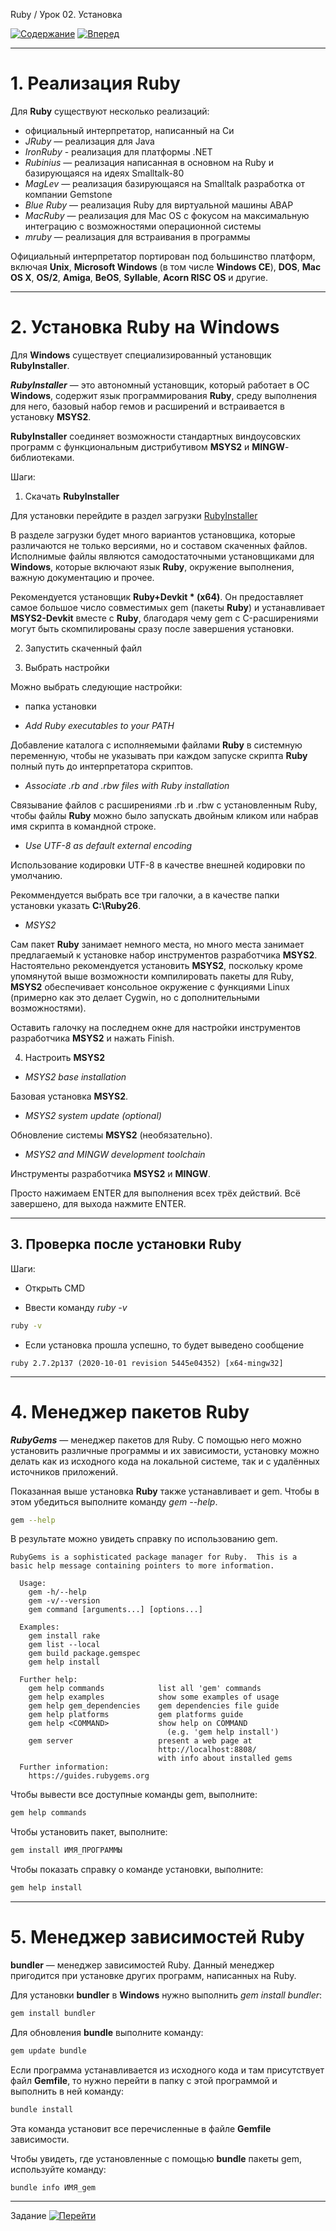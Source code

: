Ruby / Урок 02. Установка

[![Содержание](https://img.shields.io/badge/-%D0%A1%D0%BE%D0%B4%D0%B5%D1%80%D0%B6%D0%B0%D0%BD%D0%B8%D0%B5-purple)](README.md)
[![Вперед](https://img.shields.io/badge/-%D0%92%D0%BF%D0%B5%D1%80%D0%B5%D0%B4-brightgreen)](2.%20Задание.md)

***

# 1. Реализация Ruby

Для **Ruby** существуют несколько реализаций: 

* официальный интерпретатор, написанный на Си 
* *JRuby* — реализация для Java
* *IronRuby* - реализация для платформы .NET 
* *Rubinius* — реализация написанная в основном на Ruby и базирующаяся на идеях Smalltalk-80 
* *MagLev* — реализация базирующаяся на Smalltalk разработка от компании Gemstone
* *Blue Ruby* — реализация Ruby для виртуальной машины ABAP
* *MacRuby* — реализация для Mac OS с фокусом на максимальную интеграцию с возможностями операционной системы 
* *mruby* — реализация для встраивания в программы

Официальный интерпретатор портирован под большинство платформ, 
включая **Unix**, **Microsoft Windows** (в том числе **Windows CE**), **DOS**, **Mac OS X**, **OS/2**, 
**Amiga**, **BeOS**, **Syllable**, **Acorn RISC OS** и другие. 

***

# 2. Установка Ruby на Windows

Для **Windows** существует специализированный установщик **RubyInstaller**.

***RubyInstaller*** — это автономный установщик, который работает в ОС **Windows**, 
содержит язык программирования **Ruby**, среду выполнения для него, 
базовый набор гемов и расширений и встраивается в установку **MSYS2**.

**RubyInstaller** соединяет возможности стандартных виндоусовских программ 
с функциональным дистрибутивом **MSYS2** и **MINGW**-библиотеками. 

Шаги:

1. Скачать **RubyInstaller**

Для установки перейдите в раздел загрузки [RubyInstaller](https://rubyinstaller.org/downloads/)

В разделе загрузки будет много вариантов установщика, которые различаются не только версиями, 
но и составом скаченных файлов. Исполнимые файлы являются самодостаточными установщиками для **Windows**, 
которые включают язык **Ruby**, окружение выполнения, важную документацию и прочее.

Рекомендуется установщик **Ruby+Devkit * (x64)**. 
Он предоставляет самое большое число совместимых gem (пакеты **Ruby**) и устанавливает **MSYS2-Devkit** вместе с **Ruby**, 
благодаря чему gem с C-расширениями могут быть скомпилированы сразу после завершения установки.

2. Запустить скаченный файл

3. Выбрать настройки

Можно выбрать следующие настройки:

* папка установки 

* *Add Ruby executables to your PATH*

Добавление каталога с исполняемыми файлами **Ruby** в системную переменную, 
чтобы не указывать при каждом запуске скрипта **Ruby** полный путь до интерпретатора скриптов.

* *Associate .rb and .rbw files with Ruby installation*

Связывание файлов с расширениями .rb и .rbw с установленным Ruby, 
чтобы файлы **Ruby** можно было запускать двойным кликом или набрав имя скрипта в командной строке.

* *Use UTF-8 as default external encoding*

Использование кодировки UTF-8 в качестве внешней кодировки по умолчанию.

Рекоммендуется выбрать все три галочки, а в качестве папки установки указать **C:\Ruby26**.

* *MSYS2*

Сам пакет **Ruby** занимает немного места, но много места занимает предлагаемый к установке набор инструментов разработчика **MSYS2**. 
Настоятельно рекомендуется установить **MSYS2**, поскольку кроме упомянутой выше возможности компилировать пакеты для Ruby, 
**MSYS2** обеспечивает консольное окружение с функциями Linux (примерно как это делает Cygwin, но с дополнительными возможностями).

Оставить галочку на последнем окне для настройки инструментов разработчика **MSYS2** и нажать Finish.

4. Настроить **MSYS2**

* *MSYS2 base installation*

Базовая установка **MSYS2**.

* *MSYS2 system update (optional)*

Обновление системы **MSYS2** (необязательно).

* *MSYS2 and MINGW development toolchain*

Инструменты разработчика **MSYS2** и **MINGW**.

Просто нажимаем ENTER для выполнения всех трёх действий.
Всё завершено, для выхода нажмите ENTER.

***

## 3. Проверка после установки Ruby

Шаги:
 
* Открыть CMD 

* Ввести команду *ruby -v*

```bash
ruby -v
```

* Если установка прошла успешно, то будет выведено сообщение

```text
ruby 2.7.2p137 (2020-10-01 revision 5445e04352) [x64-mingw32]
```

***

# 4. Менеджер пакетов Ruby

***RubyGems*** — менеджер пакетов для Ruby. 
С помощью него можно установить различные программы и их зависимости, 
установку можно делать как из исходного кода на локальной системе, так и с удалённых источников приложений.

Показанная выше установка **Ruby** также устанавливает и gem.
Чтобы в этом убедиться выполните команду *gem --help*.

```bash
gem --help
```

В результате можно увидеть справку по использованию gem.

```text
RubyGems is a sophisticated package manager for Ruby.  This is a
basic help message containing pointers to more information.

  Usage:
    gem -h/--help
    gem -v/--version
    gem command [arguments...] [options...]

  Examples:
    gem install rake
    gem list --local
    gem build package.gemspec
    gem help install

  Further help:
    gem help commands            list all 'gem' commands
    gem help examples            show some examples of usage
    gem help gem_dependencies    gem dependencies file guide
    gem help platforms           gem platforms guide
    gem help <COMMAND>           show help on COMMAND
                                   (e.g. 'gem help install')
    gem server                   present a web page at
                                 http://localhost:8808/
                                 with info about installed gems
  Further information:
    https://guides.rubygems.org
```

Чтобы вывести все доступные команды gem, выполните:

```bash
gem help commands
```

Чтобы установить пакет, выполните:

```bash
gem install ИМЯ_ПРОГРАММЫ
```

Чтобы показать справку о команде установки, выполните:

```bash
gem help install
```

*** 

# 5. Менеджер зависимостей Ruby

**bundler** — менеджер зависимостей Ruby. 
Данный менеджер пригодится при установке других программ, написанных на Ruby.

Для установки **bundler** в **Windows** нужно выполнить *gem install bundler*:

```bash
gem install bundler
```

Для обновления **bundle** выполните команду:

```bash
gem update bundle
```

Если программа устанавливается  из исходного кода и там присутствует файл **Gemfile**, 
то нужно перейти в папку с этой программой и выполнить в ней команду:

```bash
bundle install
```

Эта команда установит все перечисленные в файле **Gemfile** зависимости.

Чтобы увидеть, где установленные с помощью **bundle** пакеты gem, используйте команду:

```bash
bundle info ИМЯ_gem
```

***

Задание [![Перейти](https://img.shields.io/badge/-%D0%9F%D0%B5%D1%80%D0%B5%D0%B9%D1%82%D0%B8-blue)](2.%20Задание.md)
